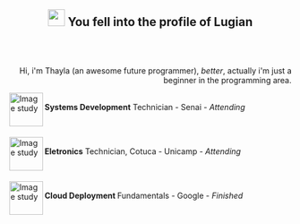 <h2 align="center"><img src="https://i.pinimg.com/originals/53/04/96/530496f5dcf65046e8c0360d7d89b10a.gif" width="30px" altf="doc"> You fell into the profile of <strong>Lugian</strong></h2><br>
<br><p align="right"> Hi, i'm Thayla (an awesome future programmer), <i>better</i>, actually i'm just a beginner in the programming area. </p>

<p><img src="https://i.imgur.com/CA1prmP.png" width="60px" align="left" alt="Image study"><br><strong>Systems Development</strong> Technician - Senai - <i>Attending</i></p><br>

<p><img src="https://i.imgur.com/CA1prmP.png" width="60px" align="left" alt="Image study"><br><strong>Eletronics</strong> Technician, Cotuca - Unicamp - <i>Attending</i> </p><br>

<p><img src="https://i.imgur.com/CA1prmP.png" width="60px" align="left" alt="Image study"><br><strong>Cloud Deployment
</strong> Fundamentals - Google - <i>Finished</i> </p><br>


<img src="https://i.pinimg.com/564x/be/34/23/be3423e7324d400b4c5b9fee077d848a.jpg" width="800px" height="1px" alt="separador">
